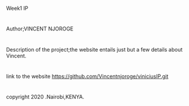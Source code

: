 #
Week1 IP
#
Author;VINCENT NJOROGE
#
Description of the project;the website entails just but a few details about Vincent.
#
#
link to the website https://github.com/Vincentnjoroge/viniciusIP.git
# 
copyright 2020 .Nairobi,KENYA.
